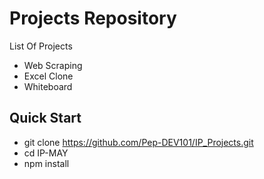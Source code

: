 # Projects Repository
List Of Projects
* Web Scraping
* Excel Clone
* Whiteboard

## Quick Start
*  git clone https://github.com/Pep-DEV101/IP_Projects.git
*  cd IP-MAY
* npm install
